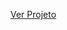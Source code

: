 [Ver Projeto](https://luacomtil.github.io/Real-Time-Chat/](https://luacomtil.github.io/Real-Time-Chat/))

